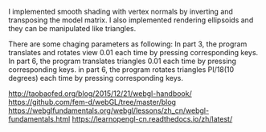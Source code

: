 I implemented smooth shading with vertex normals by inverting and transposing the model matrix.
I also implemented rendering ellipsoids and they can be manipulated like triangles.

There are some chaging parameters as following:
In part 3, the program translates and rotates view 0.01 each time by pressing corresponding keys.
In part 6, the program translates triangles 0.01 each time by pressing corresponding keys.
in part 6, the program rotates triangles PI/18(10 degrees) each time by pressing corresponding keys.

http://taobaofed.org/blog/2015/12/21/webgl-handbook/
https://github.com/fem-d/webGL/tree/master/blog
https://webglfundamentals.org/webgl/lessons/zh_cn/webgl-fundamentals.html
https://learnopengl-cn.readthedocs.io/zh/latest/